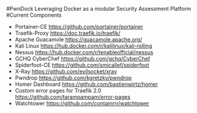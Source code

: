 #PwnDock
Leveraging Docker as a modular Security Assessment Platform
#Current Components

- Portainer-CE https://github.com/portainer/portainer 
- Traefik-Proxy https://doc.traefik.io/traefik/
- Apache Guacamole https://guacamole.apache.org/
- Kali Linux https://hub.docker.com/r/kalilinux/kali-rolling 
- Nessus https://hub.docker.com/r/tenableofficial/nessus
- GCHQ CyberChef https://github.com/gchq/CyberChef
- Spiderfoot-CE https://github.com/smicallef/spiderfoot
- X-Ray https://github.com/evilsocket/xray 
- Pwndrop https://github.com/kgretzky/pwndrop
- Homer Dashboard https://github.com/bastienwirtz/homer 
- Custom error pages for Traefik 2.0 https://github.com/tarampampam/error-pages
-  Watchtower https://github.com/containrrr/watchtower 
